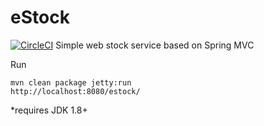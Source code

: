 # eStock
[![CircleCI](https://circleci.com/gh/DarkEagleGH/eStock/tree/master.svg?style=svg)](https://circleci.com/gh/DarkEagleGH/eStock/tree/master)
Simple web stock service based on Spring MVC

Run

    mvn clean package jetty:run
    http://localhost:8080/estock/
*requires JDK 1.8+
